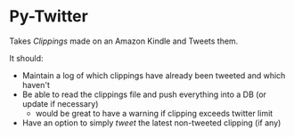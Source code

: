 # Py-Twitter

Takes _Clippings_ made on an Amazon Kindle and Tweets them. 

It should:

- Maintain a log of which clippings have already been tweeted and which haven't
- Be able to read the clippings file and push everything into a DB (or update if necessary)
  - would be great to have a warning if clipping exceeds twitter limit
- Have an option to simply _tweet_ the latest non-tweeted clipping (if any)
